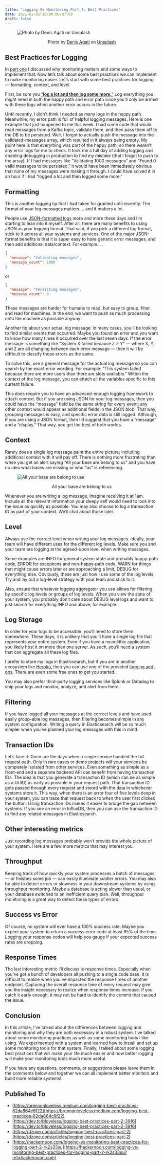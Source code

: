 ```yaml
---
title: "Logging Vs Monitoring Part 2: Best Practices"
date: 2021-02-02T16:00:00-07:00
draft: false
---
```


<figure>

![Photo by Denis Agati on Unsplash](/images/logging-vs-monitoring-part-2-best-practices/01-logging.jpg)

<figcaption align="center">Photo by <a href="https://unsplash.com/@denisagati?utm_source=unsplash&utm_medium=referral&utm_content=creditCopyText">Denis Agati</a> on <a href="https://unsplash.com/s/photos/logging?utm_source=unsplash&utm_medium=referral&utm_content=creditCopyText">Unsplash</a></figcaption>

</figure>

## Best Practices for Logging

In [part one](/posts/logging-vs-monitoring-part-1/) I discussed why monitoring matters and some ways to implement that. Now let’s talk about some best practices we can implement to make monitoring easier. Let’s start with some best practices for logging — formatting, context, and level.

First, be sure you [“**log a lot and then log some more.**”](https://www.loomsystems.com/blog/single-post/2017/01/26/9-logging-best-practices-based-on-hands-on-experience) Log everything you might need in both the happy path and error path since you’ll only be armed with these logs when another error occurs in the future.

Until recently, I didn’t think I needed as many logs in the happy path. Meanwhile, my error path is full of helpful logging messages. Here is one example that just happened to me this week. I had some code that would read messages from a Kafka topic, validate them, and then pass them off to the DB to be persisted. Well, I forgot to actually push the message into the validated-messages array, which resulted in it always being empty. My point here is that everything was part of the happy path, so there weren’t any error logs for me to check. It took me a full day of adding logging and enabling debugging in production to find my mistake (that I forgot to push to the array). If I had messages like “Validating 1000 messages” and “Found 0 valid messages to be persisted,” it would have been immediately obvious that none of my messages were making it through. I could have solved it in an hour if I had “logged a lot and then logged some more.”

## Formatting

This is another logging tip that I had taken for granted until recently. The format of your log messages matters…. and it matters a lot.

People use [JSON-formatted logs](https://hackernoon.com/log-everything-as-json-hmq32ax) more and more these days and I’m starting to lean into it myself. After all, there are many benefits to using JSON as your logging format. That said, if you pick a different log format, stick to it across all your systems and services. One of the major JSON-format benefits is that it is super easy to have generic error messages, and then add additional data/context. For example. . .

```json
{
  "message": "Validating messages",
  "message_count": 1000
}
```

or

```json
{
  "message": "Persisting messages",
  "message_count": 0
}
```

These messages are harder for humans to read, but easy to group, filter, and read for machines. In the end, we want to push as much processing onto the machine as possible anyway!

Another tip about your actual log message: In many cases, you’ll be looking to find similar events that occurred. Maybe you found an error and you want to know how many times it occurred over the last seven days. If the error message is something like "System X failed because Z > Y" — where X, Y, and Z are all changing between each error message — then it will be difficult to classify those errors as the same.

To solve this, use a general message for the actual log message so you can search by the exact error wording. For example: “This system failed because there are more users than there are slots available.” Within the context of the log message, you can attach all the variables specific to this current failure.

This does require you to have an advanced-enough logging framework to attach context. But if you are using JSON for your log messages, then you could have the “message” field be the same string for every event; any other context would appear as additional fields in the JSON blob. That way, grouping messages is easy, and specific error data is still logged. Although, if you are using a JSON format, then I’d suggest that you have a “message” and a “display.” That way, you get the best of both worlds.

## Context

Rarely does a single log message paint the entire picture; including additional context with it will pay off. There is nothing more frustrating than when you get an alert saying “All your base are belong to us” and you have no idea what bases are missing or who “us” is referencing.

<figure>

![All your base are belong to use](/images/logging-vs-monitoring-part-2-best-practices/02-all-your-base-are-belong-to-us.jpg)

<figcaption align="center">All your base are belong to us</figcaption>

</figure>

Whenever you are writing a log message, imagine receiving it at 1am. Include all the relevant information your sleepy self would need to look into the issue as quickly as possible. You may also choose to log a transaction ID as part of your context. We’ll chat about those later.

## Level

Always use the correct level when writing your log messages. Ideally, your team will have different uses for the different log levels. Make sure you and your team are logging at the agreed-upon level when writing messages.

Some examples are INFO for general system state and probably happy-path code, ERROR for exceptions and non-happy-path code, WARN for things that might cause errors later or are approaching a limit, DEBUG for everything else. Obviously, these are just how I use some of the log levels. Try and lay out a log-level strategy with your team and stick to it.

Also, ensure that whatever logging aggregator you use allows for filtering by specific log levels or groups of log levels. When you view the state of your system, you probably don’t care about DEBUG level logs and want to just search for everything INFO and above, for example.

## Log Storage

In order for your logs to be accessible, you’ll need to store them somewhere. These days, it is unlikely that you’ll have a single log file that represents your entire system. Even if you have a monolithic application, you likely host it on more than one server. As such, you’ll need a system that can aggregate all these log files.

I prefer to store my logs in Elasticsearch, but if you are in another ecosystem like [Heroku](https://www.heroku.com), then you can use one of the provided [logging add-ons](https://elements.heroku.com/addons/categories/logging). There are even some free ones to get you started.

You may also prefer third-party logging services like Splunk or Datadog to ship your logs and monitor, analyze, and alert from there.

## Filtering

If you have logged all your messages at the correct levels and have used easily group-able log messages, then filtering becomes simple in any system configuration. Writing a query in Elasticsearch will be so much simpler when you’ve planned your log messages with this in mind.

## Transaction IDs

Let’s face it: Gone are the days when a single service handled the full request path. Only in rare cases or demo projects will your services be completely isolated from other services. Even something as simple as a front-end and a separate backend API can benefit from having transaction IDs. The idea is that you generate a transaction ID (which can be as simple as a UUID) as early as possible in your request path. That transaction ID gets passed through every request and stored with the data in whichever systems store it. This way, when there is an error four of five levels deep in your system, you can trace that request back to when the user first clicked the button. Using transaction IDs makes it easier to bridge the gap between systems. If you see an error in InfluxDB, then you can use the transaction ID to find any related messages in Elasticsearch.

## Other interesting metrics

Just recording log messages probably won’t provide the whole picture of your system. Here are a few more metrics that may interest you.

## Throughput

Keeping track of how quickly your system processes a batch of messages — or finishes some job — can easily illuminate subtler errors. You may also be able to detect errors or slowness in your downstream systems by using throughput monitoring. Maybe a database is acting slower than usual, or your database switched to an inefficient query plan. Well, throughput monitoring is a great way to detect these types of errors.

## Success vs Error

Of course, no system will ever have a 100% success rate. Maybe you expect your system to return a success error code at least 95% of the time. Logging your response codes will help you gauge if your expected success rates are dropping.

## Response Times

The last interesting metric I’ll discuss is response times. Especially when you’ve got a bunch of developers all pushing to a single code base, it is difficult to realize when you’ve impacted the response times of another endpoint. Capturing the overall response time of every request may give you the insight necessary to realize when response times increase. If you catch it early enough, it may not be hard to identify the commit that caused the issue.

## Conclusion

In this article, I’ve talked about the differences between logging and monitoring and why they are both necessary in a robust system. I’ve talked about some monitoring practices as well as some monitoring tools I like using. We experimented with a system and learned how to install and set up some monitoring tools for that system. Finally, I talked about some logging best practices that will make your life much easier and how better logging will make your monitoring tools much more useful.

If you have any questions, comments, or suggestions please leave them in the comments below and together we can all implement better monitors and build more reliable systems!

## Published To
- [https://brennonloveless.medium.com/logging-best-practices-82da864c6f22](https://brennonloveless.medium.com/logging-best-practices-82da864c6f22)
- [https://dev.to/bloveless/logging-best-practices-part-2-3916](https://dev.to/bloveless/logging-best-practices-part-2-3916)
- [https://dzone.com/articles/logging-best-practices-part-2](https://dzone.com/articles/logging-best-practices-part-2)
- [https://hackernoon.com/logging-vs-monitoring-best-practices-for-logging-part-2-rk2s33su](https://hackernoon.com/logging-vs-monitoring-best-practices-for-logging-part-2-rk2s33su?ref=hackernoon.com)
